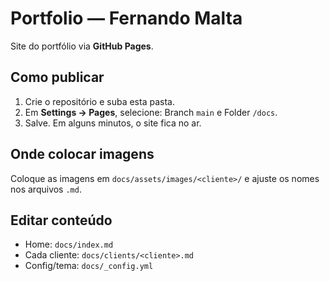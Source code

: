 # Portfolio — Fernando Malta

Site do portfólio via **GitHub Pages**.

## Como publicar
1) Crie o repositório e suba esta pasta.  
2) Em **Settings → Pages**, selecione: Branch `main` e Folder `/docs`.  
3) Salve. Em alguns minutos, o site fica no ar.

## Onde colocar imagens
Coloque as imagens em `docs/assets/images/<cliente>/` e ajuste os nomes nos arquivos `.md`.

## Editar conteúdo
- Home: `docs/index.md`
- Cada cliente: `docs/clients/<cliente>.md`
- Config/tema: `docs/_config.yml`